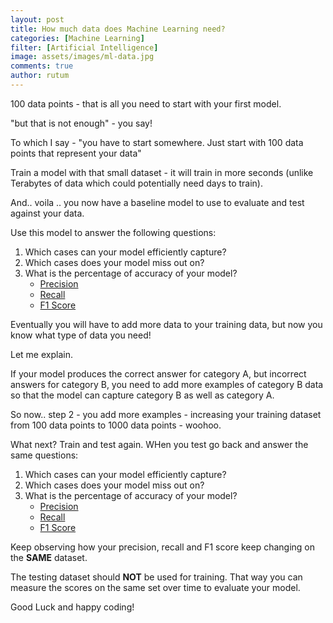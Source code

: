 ```yaml
---
layout: post
title: How much data does Machine Learning need?
categories: [Machine Learning]
filter: [Artificial Intelligence]
image: assets/images/ml-data.jpg
comments: true
author: rutum
---
```


100 data points - that is all you need to start with your first model. 

"but that is not enough" - you say!

To which I say - "you have to start somewhere. Just start with 100 data points that represent your data"

Train a model with that small dataset - it will train in more seconds (unlike Terabytes of data which could potentially need days to train). 

And.. voila .. you now have a baseline model to use to evaluate and test against your data. 

Use this model to answer the following questions: 

1. Which cases can your model efficiently capture?
2. Which cases does your model miss out on?
3. What is the percentage of accuracy of your model?
    - <a href="https://en.wikipedia.org/wiki/Precision_and_recall">Precision</a>
    - <a href="https://en.wikipedia.org/wiki/Precision_and_recall">Recall</a>
    - <a href="https://en.wikipedia.org/wiki/F1_score">F1 Score</a>

Eventually you will have to add more data to your training data, but now you know what type of data you need! 

Let me explain. 

If your model produces the correct answer for category A, but incorrect answers for category B, you need to add more examples of category B data so that the model can capture category B as well as category A. 

So now.. step 2 - you add more examples - increasing your training dataset from 100 data points to 1000 data points - woohoo. 

What next? Train and test again. WHen you test go back and answer the same questions: 

1. Which cases can your model efficiently capture?
2. Which cases does your model miss out on?
3. What is the percentage of accuracy of your model?
    - <a href="https://en.wikipedia.org/wiki/Precision_and_recall">Precision</a>
    - <a href="https://en.wikipedia.org/wiki/Precision_and_recall">Recall</a>
    - <a href="https://en.wikipedia.org/wiki/F1_score">F1 Score</a>

Keep observing how your precision, recall and F1 score keep changing on the **SAME** dataset.

The testing dataset should **NOT** be used for training. That way you can measure the scores on the same set over time to evaluate your model. 

Good Luck and happy coding!


